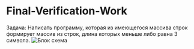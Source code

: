 # Final-Verification-Work
Задача: Написать программу, которая из имеющегося массива строк формирует массив из строк, длина которых меньше либо равна 3 символа.
![Блок схема](https://user-images.githubusercontent.com/114148801/203917085-a6dc2052-a3ca-4099-b054-2746888e9c87.jpg)
